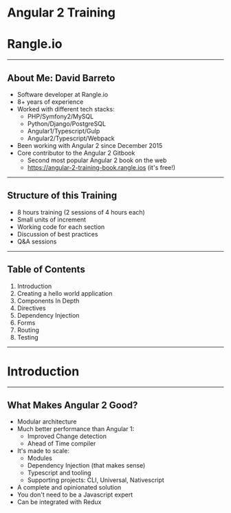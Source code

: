 # Angular 2 Training

# Rangle.io

---

## About Me: David Barreto

- Software developer at Rangle.io
- 8+ years of experience
- Worked with different tech stacks:
  - PHP/Symfony2/MySQL
  - Python/Django/PostgreSQL
  - Angular1/Typescript/Gulp
  - Angular2/Typescript/Webpack
- Been working with Angular 2 since December 2015
- Core contributor to the Angular 2 Gitbook
  - Second most popular Angular 2 book on the web
  - https://angular-2-training-book.rangle.ios (it's free!)

---

## Structure of this Training

- 8 hours training (2 sessions of 4 hours each)
- Small units of increment
- Working code for each section
- Discussion of best practices
- Q&A sessions

---

## Table of Contents

1. Introduction
2. Creating a hello world application
3. Components In Depth
4. Directives
5. Dependency Injection
6. Forms
7. Routing
8. Testing

---

# Introduction

---

## What Makes Angular 2 Good?

- Modular architecture
- Much better performance than Angular 1:
  - Improved Change detection
  - Ahead of Time compiler
- It's made to scale:
  - Modules
  - Dependency Injection (that makes sense)
  - Typescript and tooling
  - Supporting projects: CLI, Universal, Nativescript
- A complete and opinionated solution
- You don't need to be a Javascript expert
- Can be integrated with Redux